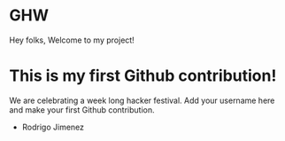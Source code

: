 # GHW

Hey folks,
Welcome to my project!

# This is my first Github contribution!

We are celebrating a week long hacker festival. Add your username here and make your first Github contribution.
- Rodrigo Jimenez
